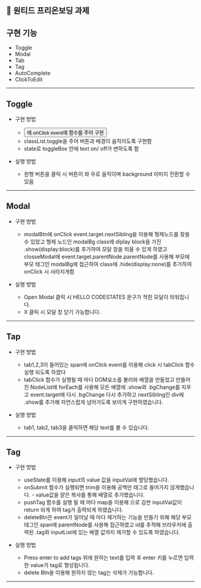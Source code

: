 ## 💾 원티드 프리온보딩 과제

## 구현 기능

- Toggle
- Modal
- Tab
- Tag
- AutoComplete
- ClickToEdit

---

## Toggle

- 구현 방법

  - <button>에 onClick event에 함수를 주어 구현
  - classList.toggle을 주어 버튼과 배경이 움직이도록 구현함
  - state로 toggleBox 안에 text on/ off가 변하도록 함

- 실행 방법

  - 원형 버튼을 클릭 시 버튼이 좌 우로 움직이며 background 이미지 전환할 수 있음

---

## Modal

- 구현 방법

  - modalBtn에 onClick event.target.nextSibling을 이용해 형제노드를 찾을 수 있었고 형제 노드인 modalBg class에 diplay block을 가진 .show(display:block)를 추가하여 모달 창을 띄울 수 있게 하였고 closseModal에 event.target.parentNode.parentNode를 사용해 부모에 부모 태그인 modalBg에 접근하여 class에 .hide(display:none)를 추가하여 onClick 시 사라지게함

- 실행 방법

  - Open Modal 클릭 시 HELLO CODESTATES 문구가 적힌 모달이 띄워집니다.
  - X 클릭 시 모달 창 닫기 가능합니다.

---

## Tap

- 구현 방법

  - tab1,2,3이 들어있는 span에 onClick event를 이용해 click 시 tabClick 함수 실행 되도록 하였다
  - tabClick 함수가 실행될 때 마다 DOM요소를 불러와 배열을 만들었고 만들어진 NodeList에 forEach를 사용해 모든 배열에 .show와 .bgChange를 지우고 event.target에 다시 .bgChange 다시 추가하고 nextSibling인 div에 .show를 추가해
    자연스럽게 넘어가도록 보이게 구현하였습니다.

- 실행 방법

  - tab1, tab2, tab3을 클릭하면 해당 text를 볼 수 있습니다.

---

## Tag

- 구현 방법

  - useState를 이용해 input의 value 값을 inputVal에 할당했습니다.
  - onSubmit 함수가 실행되면 trim을 이용해 공백만 태그로 들어가지 않게했습니다. - value값을 얕은 복사를 통해 배열로 추가했습니다.
  - pushTag 함수를 실행 될 때 마다 map을 이용해 <span>으로 감싼 inputVal값이  
    return 되게 하여 tag가 출력되게 하였습니다.
  - deleteBtn은 event가 일어날 때 마다 제거하는 기능을 만들기 위해
    해당 부모 태그인 span에 parentNode를 사용해 접근하였고 id를 추적해 브라우저에
    출력된 .tag와 inputList에 있는 배열 값까지 제거할 수 있도록 하였습니다.

- 실행 방법

  - Press enter to add tags 위에 원하는 text를 입력 후 enter 키를 누르면
    입력한 value가 tag로 형성됩니다.
  - delete Btn을 이용해 원하지 않는 tag는 삭제가 가능합니다.

---
